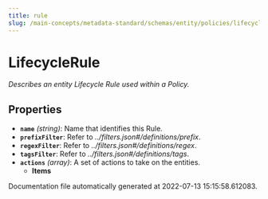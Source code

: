 ```yaml
---
title: rule
slug: /main-concepts/metadata-standard/schemas/entity/policies/lifecycle/rule
---
```


# LifecycleRule

*Describes an entity Lifecycle Rule used within a Policy.*

## Properties

- **`name`** *(string)*: Name that identifies this Rule.
- **`prefixFilter`**: Refer to *../filters.json#/definitions/prefix*.
- **`regexFilter`**: Refer to *../filters.json#/definitions/regex*.
- **`tagsFilter`**: Refer to *../filters.json#/definitions/tags*.
- **`actions`** *(array)*: A set of actions to take on the entities.
  - **Items**


Documentation file automatically generated at 2022-07-13 15:15:58.612083.
